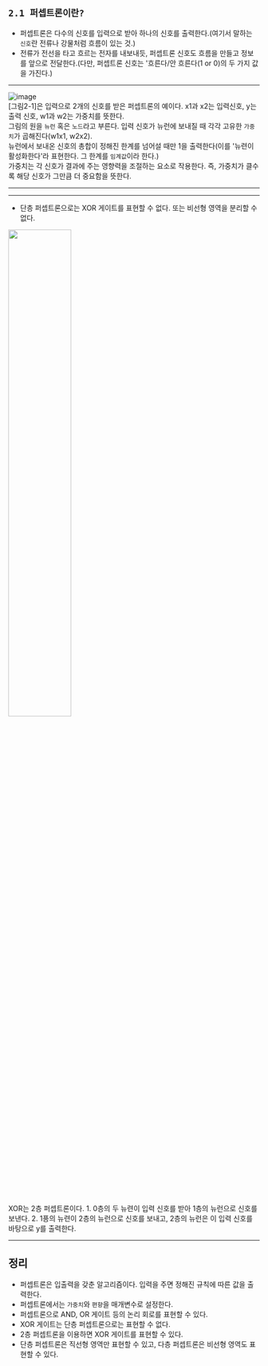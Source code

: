 ## `2.1 퍼셉트론이란?`
- 퍼셉트론은 다수의 신호를 입력으로 받아 하나의 신호를 출력한다.(여기서 말하는 `신호`란 전류나 강물처럼 흐름이 있는 것.)
- 전류가 전선을 타고 흐르는 전자를 내보내듯, 퍼셉트론 신호도 흐름을 만들고 정보를 앞으로 전달한다.(다만, 퍼셉트론 신호는 '흐른다/안 흐른다(1 or 0)의 두 가지 값을 가진다.)

---
![image](https://user-images.githubusercontent.com/74582262/152731178-221edf8d-4c89-4282-a73e-fe966d535913.png)
<br>
[그림2-1]은 입력으로 2개의 신호를 받은 퍼셉트론의 예이다. x1과 x2는 입력신호, y는 출력 신호, w1과 w2는 가중치를 뜻한다.<br> 
그림의 원을 `뉴런` 혹은 `노드`라고 부른다. 입력 신호가 뉴런에 보내질 때 각각 고유한 `가중치`가 곱해진다(w1x1, w2x2).<br>
뉴런에서 보내온 신호의 총합이 정해진 한계를 넘어설 때만 1을 출력한다(이를 '뉴련이 활성화한다'라 표현한다. 그 한계를 `임계값`이라 한다.)<br>
가중치는 각 신호가 결과에 주는 영향력을 조절하는 요소로 작용한다. 즉, 가중치가 클수록 해당 신호가 그만큼 더 중요함을 뜻한다.<br>

---

---
- 단층 퍼셉트론으로는 XOR 게이트를 표현할 수 없다. 또는 비선형 영역을 분리할 수 없다.
<img src="https://user-images.githubusercontent.com/74582262/152740479-4cea8d9f-0abd-4dde-92e6-150c4c736455.png" width="50%" height="50%">
<br>
XOR는 2층 퍼셉트론이다.
1. 0층의 두 뉴련이 입력 신호를 받아 1층의 뉴런으로 신호를 보낸다.
2. 1픙의 뉴련이 2층의 뉴런으로 신호를 보내고, 2층의 뉴런은 이 입력 신호를 바탕으로 y를 출력한다.

---

## 정리
- 퍼셉트론은 입출력을 갖춘 알고리즘이다. 입력을 주면 정해진 규칙에 따른 값을 출력한다.
- 퍼셉트론에서는 `가중치`와 `편향`을 매개변수로 설정한다.
- 퍼셉트론으로 AND, OR 게이트 등의 논리 회로를 표현할 수 있다.
- XOR 게이트는 단층 퍼셉트론으로는 표현할 수 없다.
- 2층 퍼셉트론을 이용하면 XOR 게이트를 표현할 수 있다.
- 단층 퍼셉트론은 직선형 영역만 표현할 수 있고, 다층 퍼셉트론은 비선형 영역도 표현할 수 있다.


